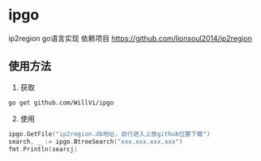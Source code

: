 # ipgo
ip2region go语言实现
依赖项目 <https://github.com/lionsoul2014/ip2region>

## 使用方法

1. 获取

```shell
go get github.com/WillVi/ipgo
```

2. 使用

```go
ipgo.GetFile("ip2region.db地址，自行进入上放github位置下载")
search, _ := ipgo.BtreeSearch("xxx.xxx.xxx.xxx")
fmt.Println(searcj)
```



